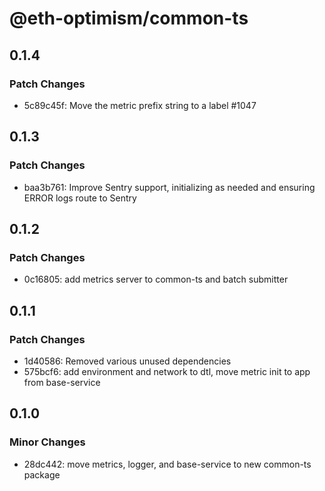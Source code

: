 # @eth-optimism/common-ts

## 0.1.4

### Patch Changes

- 5c89c45f: Move the metric prefix string to a label #1047

## 0.1.3

### Patch Changes

- baa3b761: Improve Sentry support, initializing as needed and ensuring ERROR logs route to Sentry

## 0.1.2

### Patch Changes

- 0c16805: add metrics server to common-ts and batch submitter

## 0.1.1

### Patch Changes

- 1d40586: Removed various unused dependencies
- 575bcf6: add environment and network to dtl, move metric init to app from base-service

## 0.1.0

### Minor Changes

- 28dc442: move metrics, logger, and base-service to new common-ts package
